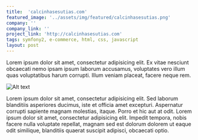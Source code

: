 ```yaml
---
title:  'calcinhasesutias.com'
featured_image: '../assets/img/featured/calcinhasesutias.png'
company: ''
company_link: ''
project_link: 'http://calcinhasesutias.com'
tags: symfony2, e-commerce, html, css, javascript
layout: post
---
```


Lorem ipsum dolor sit amet, consectetur adipisicing elit. Ex vitae nesciunt obcaecati nemo ipsam ipsum laborum accusamus, voluptates vero illum quas voluptatibus harum corrupti. Illum veniam placeat, facere neque rem.

![Alt text](https://fbcdn-sphotos-f-a.akamaihd.net/hphotos-ak-xfp1/v/t1.0-9/10389236_743206792409996_3668167541371771461_n.jpg?oh=58258db82364afb7172e50ebe62b6092&oe=5575B6DC&__gda__=1437374549_2a38b97918c0bf25770ef994eda85118)

Lorem ipsum dolor sit amet, consectetur adipisicing elit. Sed laborum blanditiis asperiores ducimus, iste et officia amet excepturi. Aspernatur corrupti sapiente magnam molestias, itaque. Porro et hic aut at odit. Lorem ipsum dolor sit amet, consectetur adipisicing elit. Impedit tempora, nobis facere nulla voluptate repellat, magnam sed est dolorum dolorem ut eaque odit similique, blanditiis quaerat suscipit adipisci, obcaecati optio.
